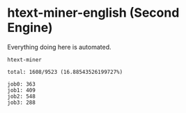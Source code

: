 # htext-miner-english (Second Engine)

Everything doing here is automated.

```
htext-miner

total: 1608/9523 (16.88543526199727%)

job0: 363
job1: 409
job2: 548
job3: 288
```
